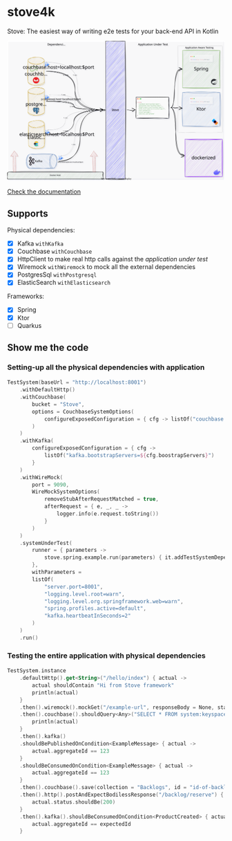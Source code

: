# stove4k
Stove: The easiest way of writing e2e tests for your back-end API in Kotlin

![](./docs/assets/stove_architecture.svg)

[Check the documentation](https://trendyol.github.io/stove4k/)

## Supports

Physical dependencies: 

- [x] Kafka `withKafka`
- [x] Couchbase `withCouchbase`
- [x] HttpClient to make real http calls against the _application under test_
- [x] Wiremock `withWiremock` to mock all the external dependencies
- [x] PostgresSql `withPostgresql`
- [x] ElasticSearch `withElasticsearch`

Frameworks:

- [x] Spring
- [x] Ktor
- [ ] Quarkus

## Show me the code

### Setting-up all the physical dependencies with application

```kotlin
TestSystem(baseUrl = "http://localhost:8001")
    .withDefaultHttp()
    .withCouchbase(
        bucket = "Stove",
        options = CouchbaseSystemOptions(
            configureExposedConfiguration = { cfg -> listOf("couchbase.hosts=${cfg.hostsWithPort}") }
        )
    )
    .withKafka(
        configureExposedConfiguration = { cfg ->
            listOf("kafka.bootstrapServers=${cfg.boostrapServers}")
        }
    )
    .withWireMock(
        port = 9090,
        WireMockSystemOptions(
            removeStubAfterRequestMatched = true,
            afterRequest = { e, _, _ ->
                logger.info(e.request.toString())
            }
        )
    )
    .systemUnderTest(
        runner = { parameters ->
            stove.spring.example.run(parameters) { it.addTestSystemDependencies() }
        },
        withParameters =
        listOf(
            "server.port=8001",
            "logging.level.root=warn",
            "logging.level.org.springframework.web=warn",
            "spring.profiles.active=default",
            "kafka.heartbeatInSeconds=2"
        )
    )
    .run()
```

### Testing the entire application with physical dependencies

```kotlin
TestSystem.instance
    .defaultHttp().get<String>("/hello/index") { actual ->
        actual shouldContain "Hi from Stove framework"
        println(actual)
    }
    .then().wiremock().mockGet("/example-url", responseBody = None, statusCode = 200)
    .then().couchbase().shouldQuery<Any>("SELECT * FROM system:keyspaces") { actual ->
        println(actual)
    }
    .then().kafka()
    .shouldBePublishedOnCondition<ExampleMessage> { actual ->
        actual.aggregateId == 123
    }
    .shouldBeConsumedOnCondition<ExampleMessage> { actual ->
        actual.aggregateId == 123
    }
    .then().couchbase().save(collection = "Backlogs", id = "id-of-backlog", instance = Backlog("id-of-backlog"))
    .then().http().postAndExpectBodilessResponse("/backlog/reserve") { actual ->
        actual.status.shouldBe(200)
    }
    .then().kafka().shouldBeConsumedOnCondition<ProductCreated> { actual ->
        actual.aggregateId == expectedId
    }
```
